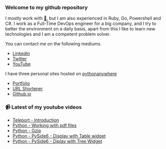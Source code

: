 ### Welcome to my github repository

I mostly work with [:snake:](https://www.python.org/), but I am also experienced in Ruby, Go, Powershell and C#. I work as a Full-Time DevOps engineer for a big company, and I try to better the environment on a daily basis, apart from this I like to learn new technologies and I am a competent problem solver.

You can contact me on the following mediums.
- [Linkedin](https://www.linkedin.com/in/r3ap3rpy)
- [Twitter](https://twitter.com/r3ap3rpy)
- [YouTube](https://www.youtube.com/channel/UC1qkMXH8d2I9DDAtBSeEHqg)

I have three personal sites hosted on [pythonanywhere](https://www.pythonanywhere.com/)
- [Portfolio](http://r3ap3rpy.pythonanywhere.com/)
- [URL Shortener](http://shortenpy.pythonanywhere.com/)
- [Github.io](https://r3ap3rpy.github.io/)

### :video_camera: Latest of my youtube videos
<!-- YOUTUBE:START -->
- [Teleport - Introduction](https://www.youtube.com/watch?v=F5ai4c2iujQ)
- [Python - Working with pdf files](https://www.youtube.com/watch?v=RnwIzIQsxC0)
- [Python - Gzip](https://www.youtube.com/watch?v=UfKkaVE6cU4)
- [Python - PySide6 - Display with Table widget](https://www.youtube.com/watch?v=Abrzn9oLQKA)
- [Python  - PySide6 - Diplay with Tree Widget](https://www.youtube.com/watch?v=GEJ0c2i3vJ0)
<!-- YOUTUBE:END -->

